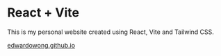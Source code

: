 # React + Vite

This is my personal website created using React, Vite and Tailwind CSS.

[edwardowong.github.io
](https://edwardowong.github.io/)
